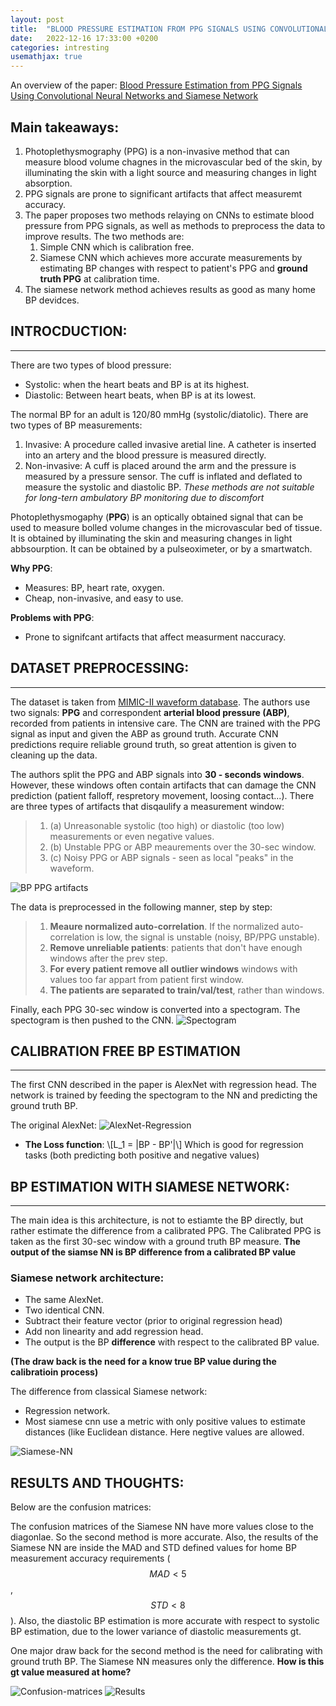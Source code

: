 ```yaml
---
layout: post
title:  "BLOOD PRESSURE ESTIMATION FROM PPG SIGNALS USING CONVOLUTIONAL NEURAL NETWORKS AND SIAMESE NETWORK"
date:   2022-12-16 17:33:00 +0200
categories: intresting
usemathjax: true
---
```


An overview of the paper: 
[Blood Pressure Estimation from PPG Signals Using Convolutional Neural Networks and Siamese Network](https://ieeexplore.ieee.org/document/9053446)

## Main takeaways:
1. Photoplethysmography (PPG) is a non-invasive method that can measure blood volume chagnes in the microvascular bed of the skin, by illuminating the skin with a light source and measuring changes in light absorption.
2. PPG signals are prone to significant artifacts that affect measuremt accuracy.
3. The paper proposes two methods relaying on CNNs to estimate blood pressure from PPG signals, as well as methods to preprocess the data to improve results. The two methods are:
   1. Simple CNN which is calibration free.
   2. Siamese CNN which achieves more accurate measurements by estimating BP changes with respect to patient's PPG and **ground truth PPG** at calibration time. 
4. The siamese network method achieves results as good as many home BP devidces.


## INTROCDUCTION:
---
There are two types of blood pressure: 
   - Systolic: when the heart beats and BP is at its highest.
   - Diastolic: Between heart beats, when BP is at its lowest.
  
The normal BP for an adult is 120/80 mmHg (systolic/diatolic).
There are two types of BP measurements:
  1. Invasive: A procedure called invasive aretial line. A catheter is inserted into an artery and the blood pressure is measured directly.
  1. Non-invasive: A cuff is placed around the arm and the pressure is measured by a pressure sensor. The cuff is inflated and deflated to measure the systolic and diastolic BP. *These methods are not suitable for long-tern ambulatory BP monitoring due to discomfort*

Photoplethysmogaphy (**PPG**) is an optically obtained signal that can be used to measure bolled volume changes in the microvascular bed of tissue. It is obtained by illuminating the skin and measuring changes in light abbsourption. It can be obtained by a pulseoximeter, or by a smartwatch.

**Why PPG**:
- Measures: BP, heart rate, oxygen.
- Cheap, non-invasive, and easy to use.

**Problems with PPG**:
- Prone to signifcant artifacts that affect measurment naccuracy.


## **DATASET PREPROCESSING**:
---
The dataset is taken from [MIMIC-II waveform database]. The authors use two signals: **PPG** and correspondent **arterial blood pressure (ABP)**, recorded from patients in intensive care. The CNN are trained with the PPG signal as input and given the ABP as ground truth.
Accurate CNN predictions require reliable ground truth, so great attention is given to cleaning up the data.

The authors split the PPG and ABP signals into **30 - seconds windows**. However, these windows often contain artifacts that can damage the CNN prediction (patient falloff, respretory movement, loosing contact...). There are three types of artifacts that disqaulify a measurement window:
> 1. (a) Unreasonable systolic (too high) or diastolic (too low) measurements or even negative values.
> 2. (b) Unstable PPG or ABP meaurements over the 30-sec window.
> 3. (c) Noisy PPG or ABP signals - seen as local "peaks" in the waveform.

![BP PPG artifacts]

The data is preprocessed in the following manner, step by step:

> 1. **Meaure normalized auto-correlation**. If the normalized auto-correlation is low, the signal is unstable (noisy, BP/PPG unstable).
> 2. **Remove unreliable patients**: patients that don't have enough windows after the prev step.
> 3. **For every patient remove all outlier windows**  windows with values too far appart from patient first window.
> 4. **The patients are separated to train/val/test**, rather than windows.

Finally, each PPG 30-sec window is converted into a spectogram. The spectogram is then pushed to the CNN.
![Spectogram]



## CALIBRATION FREE BP ESTIMATION
---
The first CNN described in the paper is AlexNet with regression head.
The network is trained by feeding the spectogram to the NN and predicting the ground truth BP.

The original AlexNet:
![AlexNet-Regression]

- **The Loss function**: \\[L_1 = |BP - BP'|\\]
 Which is good for regression tasks (both predicting both positive and negative values)


## BP ESTIMATION WITH SIAMESE NETWORK:
---
The main idea is this architecture, is not to estiamte the BP directly, but rather estimate the difference from a calibrated PPG. 
The Calibrated PPG is taken as the first 30-sec window with a ground truth BP measure. 
**The output of the siamse NN is BP difference from a calibrated BP value**

### Siamese network architecture:
- The same AlexNet.
- Two identical CNN.
- Subtract their feature vector (prior to original regression head)
- Add non linearity and add regression head.
- The output is the BP **difference** with respect to the calibrated BP value.

**(The draw back is the need for a know true BP value during the calibratioin process)**

The difference from classical Siamese network:
* Regression network.
* Most siamese cnn use a metric with only positive values to estimate distances (like Euclidean distance. Here negtive values are allowed. 

![Siamese-NN]

## RESULTS AND THOUGHTS:
Below are the confusion matrices:


The confusion matrices of the Siamese NN have more values close to the diagonlae. So the second method is more accurate.
Also, the results of the Siamese NN are inside the MAD and STD defined values for home BP measurement accuracy requirements ($$MAD<5$$, $$STD<8$$).
Also, the diastolic BP estimation is more accurate with respect to systolic BP estimation, due to the lower variance of diastolic measurements gt.

One major draw back for the second method is the need for calibrating with ground truth BP. The Siamese NN measures only the difference. **How is this gt value measured at home?**

![Confusion-matrices]
![Results]

[MIMIC-II waveform database]: https://archive.physionet.org/physiobank/database/mimic2wdb/
[BP PPG artifacts]: /assets/images/2022-12-16-blood-pressure-with-cnn/BP-and-PPG-artifacts.png
[Spectogram]: /assets/images/2022-12-16-blood-pressure-with-cnn/spectogram.png
[AlexNet-Regression]: /assets/images/2022-12-16-blood-pressure-with-cnn/AlexNet-Regression.png
[Siamese-NN]: /assets/images/2022-12-16-blood-pressure-with-cnn/siamese-nn.png
[Confusion-matrices]: /assets/images/2022-12-16-blood-pressure-with-cnn/confusion-matrices.png
[Results]: /assets/images/2022-12-16-blood-pressure-with-cnn/results.png

